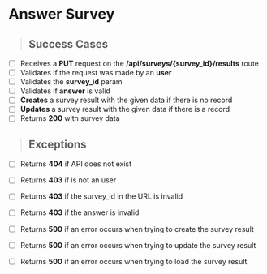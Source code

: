 # Answer Survey

> ## Success Cases

- [ ] Receives a **PUT** request on the **/api/surveys/{survey_id}/results** route 
- [ ] Validates if the request was made by an **user**
- [ ] Validates the **survey_id** param
- [ ] Validates if **answer** is valid
- [ ] **Creates** a survey result with the given data if there is no record
- [ ] **Updates** a survey result with the given data if there is a record
- [ ] Returns **200** with survey data

> ## Exceptions

- [ ] Returns **404** if API does not exist
- [ ] Returns **403** if is not an user
- [ ] Returns **403** if the survey_id in the URL is invalid
- [ ] Returns **403** if the answer is invalid
- [ ] Returns **500** if an error occurs when trying to create the survey result
- [ ] Returns **500** if an error occurs when trying to update the survey result
- [ ] Returns **500** if an error occurs when trying to load the survey result

